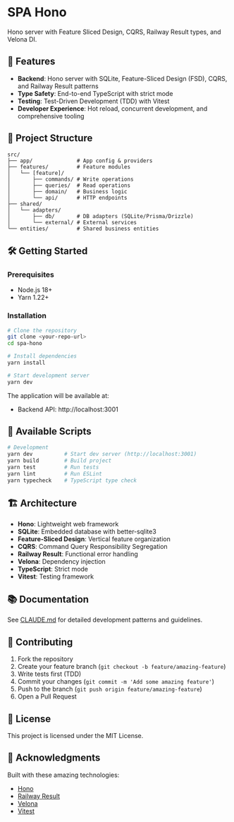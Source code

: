 # SPA Hono

Hono server with Feature Sliced Design, CQRS, Railway Result types, and Velona DI.

## 🚀 Features

- **Backend**: Hono server with SQLite, Feature-Sliced Design (FSD), CQRS, and Railway Result patterns
- **Type Safety**: End-to-end TypeScript with strict mode
- **Testing**: Test-Driven Development (TDD) with Vitest
- **Developer Experience**: Hot reload, concurrent development, and comprehensive tooling

## 📁 Project Structure

```
src/
├── app/              # App config & providers
├── features/         # Feature modules
│   └── [feature]/
│       ├── commands/ # Write operations
│       ├── queries/  # Read operations
│       ├── domain/   # Business logic
│       └── api/      # HTTP endpoints
├── shared/
│   └── adapters/
│       ├── db/       # DB adapters (SQLite/Prisma/Drizzle)
│       └── external/ # External services
└── entities/         # Shared business entities
```

## 🛠️ Getting Started

### Prerequisites

- Node.js 18+
- Yarn 1.22+

### Installation

```bash
# Clone the repository
git clone <your-repo-url>
cd spa-hono

# Install dependencies
yarn install

# Start development server
yarn dev
```

The application will be available at:
- Backend API: http://localhost:3001

## 📝 Available Scripts

```bash
# Development
yarn dev          # Start dev server (http://localhost:3001)
yarn build        # Build project
yarn test         # Run tests
yarn lint         # Run ESLint
yarn typecheck    # TypeScript type check
```

## 🏗️ Architecture

- **Hono**: Lightweight web framework
- **SQLite**: Embedded database with better-sqlite3
- **Feature-Sliced Design**: Vertical feature organization
- **CQRS**: Command Query Responsibility Segregation
- **Railway Result**: Functional error handling
- **Velona**: Dependency injection
- **TypeScript**: Strict mode
- **Vitest**: Testing framework

## 📚 Documentation

See [CLAUDE.md](./CLAUDE.md) for detailed development patterns and guidelines.

## 🤝 Contributing

1. Fork the repository
2. Create your feature branch (`git checkout -b feature/amazing-feature`)
3. Write tests first (TDD)
4. Commit your changes (`git commit -m 'Add some amazing feature'`)
5. Push to the branch (`git push origin feature/amazing-feature`)
6. Open a Pull Request

## 📄 License

This project is licensed under the MIT License.

## 🙏 Acknowledgments

Built with these amazing technologies:
- [Hono](https://hono.dev/)
- [Railway Result](https://github.com/fyuuki0jp/railway-result)
- [Velona](https://github.com/frouriojs/velona)
- [Vitest](https://vitest.dev/)